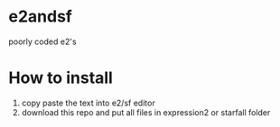 # e2andsf
poorly coded e2's
# How to install
1. copy paste the text into e2/sf editor
2. download this repo and put all files in expression2 or starfall folder
